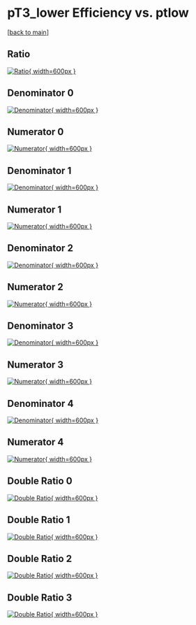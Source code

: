 # pT3_lower Efficiency vs. ptlow

[[back to main](./)]



## Ratio

[![Ratio](../mtv/var/pT3_lower_vtr_0_-1_eff_ptlow.png){ width=600px }](../mtv/var/pT3_lower_vtr_0_-1_eff_ptlow.pdf)

## Denominator 0

[![Denominator](../mtv/den/pT3_lower_vtr_0_-1_eff_ptlow_den0.png){ width=600px }](../mtv/den/pT3_lower_vtr_0_-1_eff_ptlow_den0.pdf)

## Numerator 0

[![Numerator](../mtv/num/pT3_lower_vtr_0_-1_eff_ptlow_num0.png){ width=600px }](../mtv/num/pT3_lower_vtr_0_-1_eff_ptlow_num0.pdf)

## Denominator 1

[![Denominator](../mtv/den/pT3_lower_vtr_0_-1_eff_ptlow_den1.png){ width=600px }](../mtv/den/pT3_lower_vtr_0_-1_eff_ptlow_den1.pdf)

## Numerator 1

[![Numerator](../mtv/num/pT3_lower_vtr_0_-1_eff_ptlow_num1.png){ width=600px }](../mtv/num/pT3_lower_vtr_0_-1_eff_ptlow_num1.pdf)

## Denominator 2

[![Denominator](../mtv/den/pT3_lower_vtr_0_-1_eff_ptlow_den2.png){ width=600px }](../mtv/den/pT3_lower_vtr_0_-1_eff_ptlow_den2.pdf)

## Numerator 2

[![Numerator](../mtv/num/pT3_lower_vtr_0_-1_eff_ptlow_num2.png){ width=600px }](../mtv/num/pT3_lower_vtr_0_-1_eff_ptlow_num2.pdf)

## Denominator 3

[![Denominator](../mtv/den/pT3_lower_vtr_0_-1_eff_ptlow_den3.png){ width=600px }](../mtv/den/pT3_lower_vtr_0_-1_eff_ptlow_den3.pdf)

## Numerator 3

[![Numerator](../mtv/num/pT3_lower_vtr_0_-1_eff_ptlow_num3.png){ width=600px }](../mtv/num/pT3_lower_vtr_0_-1_eff_ptlow_num3.pdf)

## Denominator 4

[![Denominator](../mtv/den/pT3_lower_vtr_0_-1_eff_ptlow_den4.png){ width=600px }](../mtv/den/pT3_lower_vtr_0_-1_eff_ptlow_den4.pdf)

## Numerator 4

[![Numerator](../mtv/num/pT3_lower_vtr_0_-1_eff_ptlow_num4.png){ width=600px }](../mtv/num/pT3_lower_vtr_0_-1_eff_ptlow_num4.pdf)

## Double Ratio 0

[![Double Ratio](../mtv/ratio/pT3_lower_vtr_0_-1_eff_ptlow_ratio0.png){ width=600px }](../mtv/ratio/pT3_lower_vtr_0_-1_eff_ptlow_ratio0.pdf)

## Double Ratio 1

[![Double Ratio](../mtv/ratio/pT3_lower_vtr_0_-1_eff_ptlow_ratio1.png){ width=600px }](../mtv/ratio/pT3_lower_vtr_0_-1_eff_ptlow_ratio1.pdf)

## Double Ratio 2

[![Double Ratio](../mtv/ratio/pT3_lower_vtr_0_-1_eff_ptlow_ratio2.png){ width=600px }](../mtv/ratio/pT3_lower_vtr_0_-1_eff_ptlow_ratio2.pdf)

## Double Ratio 3

[![Double Ratio](../mtv/ratio/pT3_lower_vtr_0_-1_eff_ptlow_ratio3.png){ width=600px }](../mtv/ratio/pT3_lower_vtr_0_-1_eff_ptlow_ratio3.pdf)

